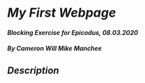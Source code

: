 # _My First Webpage_

#### _Blocking Exercise for Epicodus, 08.03.2020_

#### _By Cameron Will Mike Manchee_

## _Description_
